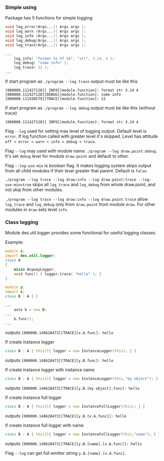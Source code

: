 ### Simple using

Package has 5 functions for simple logging:

```d
void log_error(Args...)( Args args );
void log_warn (Args...)( Args args );
void log_info (Args...)( Args args );
void log_debug(Args...)( Args args );
void log_trace(Args...)( Args args );
```

```d
...
    log_info( "format %s %f %d", "str", 3.14, 4 );
    log_debug( "some info" );
    log_trace( 12 );
...
```

If start program as `./program --log trace` output must be like this

```
[000000.111427128][ INFO][module.function]: format str 3.14 4
[000000.111427128][DEBUG][module.function]: some info
[000000.111938579][TRACE][module.function]: 12
```

If start program as `./program --log debug` output must be like this (without trace)

```
[000000.111427128][ INFO][module.function]: format str 3.14 4
```

Flag `--log` used for setting max level of logging output.
Default level is `error`. If log function called with greater level it's skipped.
Level has attitude `off < error < warn < info < debug < trace`.

Flag `--log` may used with module name `./program --log draw.point:debug`.
It's set `debug` level for module `draw.point` and default to other.

Flag `--log-use-min` is boolean flag. It makes logging system skips output from
all child modules if their level greater that parent. Default is `false`.

`./program --log trace --log draw:info --log draw.point:trace --log-use-min=true` 
skips all `log_trace` and `log_debug` from whole draw.point, and not skip from
other modules.

`./program --log trace --log draw:info --log draw.point:trace` allow `log_trace`
and `log_debug` only from `draw.point` from module `draw`. For other modules in
`draw` sets level `info`

### Class logging

Module des.util.logger provides some functional for useful logging classes.

Example:

```d
module x;
import des.util.logger;
class A
{
    mixin AnywayLogger;
    void func() { logger.trace( "hello" ); }
}
```

```d
module y;
import x;
class B : A { }
```

```d
...
    auto b = new B;
...
    b.func();
...
```

outputs `[000000.148628473][TRACE][x.A.func]: hello`

If create instance logger 

```d
class B : A { this(){ logger = new InstanceLogger(this); } }
```
outputs `[000000.148628473][TRACE][y.B.func]: hello`

If create instance logger with instance name

```d
class B : A { this(){ logger = new InstanceLogger(this,"my object"); } }
```
outputs `[000000.148628473][TRACE][y.B.[my object].func]: hello`

If create instance full logger

```d
class B : A { this(){ logger = new InstanceFullLogger(this); } }
```
outputs `[000000.148628473][TRACE][y.B.[x.A.func]]: hello`

If create instance full logger with name

```d
class B : A { this(){ logger = new InstanceFullLogger(this,"name"); } }
```
outputs `[000000.148628473][TRACE][y.B.[name].[x.A.func]]: hello`

Flag `--log` can get full emitter string `y.B.[name].[x.A.func]`.
